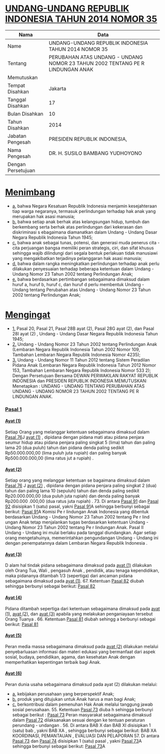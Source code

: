 # [UNDANG-UNDANG REPUBLIK INDONESIA TAHUN 2014 NOMOR 35](http://example.org/legal/peraturan/uu/2014/35)

| Nama | Data |
| ------ | ----- |
|Name|UNDANG-UNDANG REPUBLIK INDONESIA TAHUN 2014 NOMOR 35|
|Tentang| PERUBAHAN ATAS UNDANG - UNDANG NOMOR 23 TAHUN 2002 TENTANG PE R LINDUNGAN ANAK|
|Memutuskan||
|Tempat Disahkan|Jakarta|
|Tanggal Disahkan|17|
|Bulan Disahkan|10|
|Tahun Disahkan|2014|
|Jabatan Pengesah|PRESIDEN REPUBLIK INDONESIA,|
|Nama Pengesah|DR. H. SUSILO BAMBANG YUDHOYONO|
|Dengan Persetujuan||
# [Menimbang](http://example.org/legal/peraturan/uu/2014/35/menimbang)

* [a.](http://example.org/legal/peraturan/uu/2014/35/menimbang/huruf/a) bahwa Negara Kesatuan Republik Indonesia menjamin kesejahteraan tiap warga negaranya, termasuk perlindungan terhadap hak anak yang merupakan hak asasi manusia;
* [b.](http://example.org/legal/peraturan/uu/2014/35/menimbang/huruf/b) bahwa setiap anak berhak atas kelangsungan hidup, tumbuh dan berkembang serta berhak atas perlindungan dari kekerasan dan diskriminasi s ebagaimana diamanatkan dalam Undang - Undang Dasar Negara Republik Indonesia Tahun 1945;
* [c.](http://example.org/legal/peraturan/uu/2014/35/menimbang/huruf/c) bahwa anak sebagai tunas, potensi, dan generasi muda penerus cita - cita perjuangan bangsa memiliki peran strategis, ciri, dan sifat khusus sehingga wajib dilindungi dari segala bentuk perlakuan tidak manusiawi yang mengakibatkan terjadinya pelanggaran hak asasi manusia;
* [d.](http://example.org/legal/peraturan/uu/2014/35/menimbang/huruf/d) bahwa dalam rangka meningkatkan perlindungan terhadap anak perlu dilakukan penyesuaian terhadap beberapa ketentuan dalam Undang - Undang Nomor 23 Tahun 2002 tentang Perlindungan Anak;
* [e.](http://example.org/legal/peraturan/uu/2014/35/menimbang/huruf/e) bahwa berdasarkan pertimbangan sebagaimana dimaksud dalam huruf a, huruf b, huruf c, dan huruf d perlu membentuk Undang - Undang tentang Perubahan atas Undang - Undang Nomor 23 Tahun 2002 tentang Perlindungan Anak;
# [Mengingat](http://example.org/legal/peraturan/uu/2014/35/mengingat)

* [1.](http://example.org/legal/peraturan/uu/2014/35/mengingat/huruf/0001) Pasal 20, Pasal 21, Pasal 28B ayat (2), Pasal 28G ayat (2), dan Pasal 28I ayat (2) , Undang - Undang Dasar Negara Republik Indonesia Tahun 1945;
* [2.](http://example.org/legal/peraturan/uu/2014/35/mengingat/huruf/0002) Undang - Undang Nomor 23 Tahun 2002 tentang Perlindungan Anak (Lembaran Negara Republik Indonesia Tahun 2002 Nomor 109, Tambahan Lembaran Negara Republik Indonesia Nomor 4235);
* [3.](http://example.org/legal/peraturan/uu/2014/35/mengingat/huruf/0003) Undang - Undang Nomor 11 Tahun 2012 tentang Sistem Peradilan Pidana Anak (Lembaran Negara Republik Indonesia Tahun 2012 Nomor 153, Tambahan Lembaran Negara Republik Indonesia Nomor 533 2); Dengan Persetujuan Bersama DEWAN PERWAKILAN RAKYAT REPUBLIK INDONESIA dan PRESIDEN REPUBLIK INDONESIA MEMUTUSKAN: Menetapkan : UNDANG - UNDANG TENTANG PERUBAHAN ATAS UNDANG - UNDANG NOMOR 23 TAHUN 2002 TENTANG PE R LINDUNGAN ANAK.

### [Pasal 1](http://example.org/legal/peraturan/uu/2014/35/pasal/0001)

#### [Ayat (1)](http://example.org/legal/peraturan/uu/2014/35/pasal/0001/versi/20141017/ayat/0001)
Setiap Orang yang melanggar ketentuan sebagaimana dimaksud dalam [Pasal 76](http://example.org/legal/peraturan/uu/2014/35/pasal/0076)J [ayat (1)](http://example.org/legal/peraturan/uu/2014/35/pasal/0001/versi/20141017/ayat/0001) , dipidana dengan pidana mati atau pidana penjara seumur hidup atau pidana penjara paling singkat 5 (lima) tahun dan paling lama 20 (dua puluh) tahun dan pidana denda paling sedikit Rp50.000.000,00 (lima puluh juta rupiah) dan paling banyak Rp500.000.000,00 (lima ratus jut a rupiah) .

#### [Ayat (2)](http://example.org/legal/peraturan/uu/2014/35/pasal/0001/versi/20141017/ayat/0002)
Setiap orang yang melanggar ketentuan se bagaimana dimaksud dalam [Pasal 76](http://example.org/legal/peraturan/uu/2014/35/pasal/0076) J [ayat (2)](http://example.org/legal/peraturan/uu/2014/35/pasal/0001/versi/20141017/ayat/0002) , dipidana dengan pidana penjara paling singkat 2 (dua) tahun dan paling lama 10 (sepuluh) tahun dan denda paling sedikit Rp20.000.000,00 (dua puluh juta rupiah) dan denda paling banyak Rp200.000 .000,00 (dua ratus juta rupiah) . 73. Di antara [Pasal 91](http://example.org/legal/peraturan/uu/2014/35/pasal/0091) dan [Pasal 92](http://example.org/legal/peraturan/uu/2014/35/pasal/0092) disisipkan 1 (satu) pasal, yakni [Pasal 91](http://example.org/legal/peraturan/uu/2014/35/pasal/0091)A sehingga berbunyi sebagai berikut: [Pasal 91](http://example.org/legal/peraturan/uu/2014/35/pasal/0091)A Komisi Pe r lindungan Anak Indonesia yang dibentuk berdasarkan Undang - Undang Nomor 23 Tahun 2002 tentang Pe r lind ungan Anak tetap menjalankan tugas berdasarkan ketentuan Undang - Undang Nomor 23 Tahun 2002 tentang Pe r lindungan Anak. Pasal II Undang - Undang ini mulai berlaku pada tanggal diundangkan. Agar setiap orang mengetahuinya, memerintahkan pengundangan Undang - Undang ini dengan penempatannya dalam Lembaran Negara Republik Indonesia .

#### [Ayat (3)](http://example.org/legal/peraturan/uu/2014/35/pasal/0001/versi/20141017/ayat/0003)
D alam hal tindak pidana sebagaimana dimaksud pada [ayat (1)](http://example.org/legal/peraturan/uu/2014/35/pasal/0001/versi/20141017/ayat/0001) dilakukan oleh Orang Tua, Wali , pengasuh Anak , pendidik, atau tenaga kependidikan, maka pidananya ditambah 1/3 (sepertiga) dari ancaman pidana sebagaimana dimaksud pada [ayat (1)](http://example.org/legal/peraturan/uu/2014/35/pasal/0001/versi/20141017/ayat/0001). 67. Ketentuan [Pasal 82](http://example.org/legal/peraturan/uu/2014/35/pasal/0082) diubah sehingga berbunyi sebagai berikut: [Pasal 82](http://example.org/legal/peraturan/uu/2014/35/pasal/0082)

#### [Ayat (4)](http://example.org/legal/peraturan/uu/2014/35/pasal/0001/versi/20141017/ayat/0004)
Pidana ditambah sepertiga dari ketentuan sebagaimana dimaksud pada [ayat (1)](http://example.org/legal/peraturan/uu/2014/35/pasal/0001/versi/20141017/ayat/0001), [ayat (2)](http://example.org/legal/peraturan/uu/2014/35/pasal/0001/versi/20141017/ayat/0002), dan [ayat (3)](http://example.org/legal/peraturan/uu/2014/35/pasal/0001/versi/20141017/ayat/0003) apabila yang melakukan penganiayaan tersebut Orang Tuanya . 66. Ketentuan [Pasal 81](http://example.org/legal/peraturan/uu/2014/35/pasal/0081) diubah sehingg a berbunyi sebagai berikut: [Pasal 81](http://example.org/legal/peraturan/uu/2014/35/pasal/0081)

#### [Ayat (5)](http://example.org/legal/peraturan/uu/2014/35/pasal/0001/versi/20141017/ayat/0005)
Peran media massa sebagaimana dimaksud pada [ayat (2)](http://example.org/legal/peraturan/uu/2014/35/pasal/0001/versi/20141017/ayat/0002) dilakukan melalui penyebarluasan informasi dan materi edukasi yang bermanfaat dari aspek sosial, budaya, pendidikan, agama, dan kesehatan Anak dengan memperhatikan kepentingan terbaik bagi Anak.

#### [Ayat (6)](http://example.org/legal/peraturan/uu/2014/35/pasal/0001/versi/20141017/ayat/0006)
Peran dunia usaha sebagaimana dimaksud pada ayat (2) dilakukan melalui:
* [a.](http://example.org/legal/peraturan/uu/2014/35/pasal/0001/versi/20141017/ayat/0006/huruf/a) kebijakan perusahaan yang berperspektif Anak;
* [b.](http://example.org/legal/peraturan/uu/2014/35/pasal/0001/versi/20141017/ayat/0006/huruf/b) produk yang ditujukan untuk Anak harus a man bagi Anak;
* [c.](http://example.org/legal/peraturan/uu/2014/35/pasal/0001/versi/20141017/ayat/0006/huruf/c) berkontribusi dalam pemenuhan Hak Anak melalui tanggung jawab sosial perusahaan. 55. Ketentuan [Pasal 73](http://example.org/legal/peraturan/uu/2014/35/pasal/0073) diuba h sehingga berbunyi sebagai berikut : [Pasal 73](http://example.org/legal/peraturan/uu/2014/35/pasal/0073) Peran masyarakat sebagaimana dimaksud dalam [Pasal 72](http://example.org/legal/peraturan/uu/2014/35/pasal/0072) dilaksanakan sesuai dengan ke tentuan peraturan perundang - undangan . 56. Di antara BAB X dan BAB XI disisipkan 1 (satu) bab , yakni BAB XA , sehingga berbunyi sebagai berikut: BAB XA KOORDINASI, PEMANTAUAN , EVALUASI DAN PELAPORAN 57. Di antara [Pasal 73](http://example.org/legal/peraturan/uu/2014/35/pasal/0073) dan [Pasal 74](http://example.org/legal/peraturan/uu/2014/35/pasal/0074) disisipkan 1 (satu) pasal , yakni [Pasal 73](http://example.org/legal/peraturan/uu/2014/35/pasal/0073)A sehingga berbunyi sebagai berikut: [Pasal 73](http://example.org/legal/peraturan/uu/2014/35/pasal/0073)A
